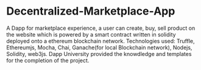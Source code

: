 # Decentralized-Marketplace-App
A Dapp for marketplace experience, a user can create, buy, sell product on the website which is powered by a smart contract written in solidity deployed onto a ethereum blockchain network. Technologies used: Truffle, Ethereumjs, Mocha, Chai, Ganache(for local Blockchain network), Nodejs, Solidity, web3js.
Dapp University provided the knowdledge and templates for the completion of the project.
